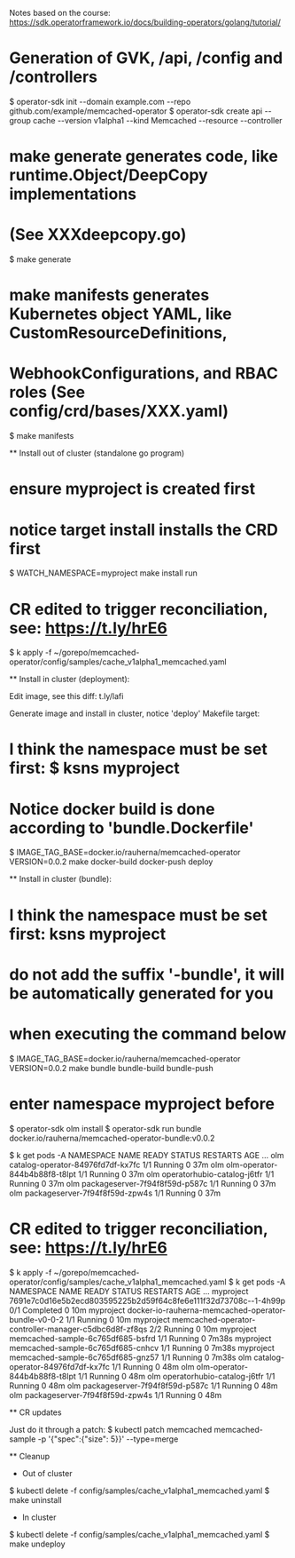 Notes based on the course: https://sdk.operatorframework.io/docs/building-operators/golang/tutorial/

# Generation of GVK, /api, /config and /controllers
$ operator-sdk init --domain example.com --repo github.com/example/memcached-operator
$ operator-sdk create api --group cache --version v1alpha1 --kind Memcached --resource --controller

# make generate generates code, like runtime.Object/DeepCopy implementations 
# (See XXXdeepcopy.go)
$ make generate

# make manifests generates Kubernetes object YAML, like CustomResourceDefinitions,
# WebhookConfigurations, and RBAC roles (See config/crd/bases/XXX.yaml)
$ make manifests

** Install out of cluster (standalone go program)

# ensure myproject is created first
# notice target install installs the CRD first
$ WATCH_NAMESPACE=myproject make install run
# CR edited to trigger reconciliation, see: https://t.ly/hrE6
$ k apply -f ~/gorepo/memcached-operator/config/samples/cache_v1alpha1_memcached.yaml

** Install in cluster (deployment):

Edit image, see this diff: t.ly/lafi

Generate image and install in cluster, notice 'deploy' Makefile target:

# I think the namespace must be set first: $ ksns myproject
# Notice docker build is done according to 'bundle.Dockerfile'
$ IMAGE_TAG_BASE=docker.io/rauherna/memcached-operator VERSION=0.0.2 make docker-build docker-push deploy

** Install in cluster (bundle):

# I think the namespace must be set first: ksns myproject
# do not add the suffix '-bundle', it will be automatically generated for you
# when executing the command below
$ IMAGE_TAG_BASE=docker.io/rauherna/memcached-operator VERSION=0.0.2 make bundle bundle-build bundle-push
# enter namespace myproject before
$ operator-sdk olm install
$ operator-sdk run bundle docker.io/rauherna/memcached-operator-bundle:v0.0.2

$ k get pods -A
NAMESPACE     NAME                                READY   STATUS    RESTARTS        AGE
...
olm           catalog-operator-84976fd7df-kx7fc   1/1     Running   0               37m
olm           olm-operator-844b4b88f8-t8lpt       1/1     Running   0               37m
olm           operatorhubio-catalog-j6tfr         1/1     Running   0               37m
olm           packageserver-7f94f8f59d-p587c      1/1     Running   0               37m
olm           packageserver-7f94f8f59d-zpw4s      1/1     Running   0               37m

# CR edited to trigger reconciliation, see: https://t.ly/hrE6
$ k apply -f ~/gorepo/memcached-operator/config/samples/cache_v1alpha1_memcached.yaml
$ k get pods -A
NAMESPACE     NAME                                                              READY   STATUS      RESTARTS        AGE
...
myproject     7691e7c0d16e5b2ecd803595225b2d59f64c8fe6e111f32d73708c--1-4h99p   0/1     Completed   0               10m
myproject     docker-io-rauherna-memcached-operator-bundle-v0-0-2               1/1     Running     0               10m
myproject     memcached-operator-controller-manager-c5dbc6d8f-zf8qs             2/2     Running     0               10m
myproject     memcached-sample-6c765df685-bsfrd                                 1/1     Running     0               7m38s
myproject     memcached-sample-6c765df685-cnhcv                                 1/1     Running     0               7m38s
myproject     memcached-sample-6c765df685-gnz57                                 1/1     Running     0               7m38s
olm           catalog-operator-84976fd7df-kx7fc                                 1/1     Running     0               48m
olm           olm-operator-844b4b88f8-t8lpt                                     1/1     Running     0               48m
olm           operatorhubio-catalog-j6tfr                                       1/1     Running     0               48m
olm           packageserver-7f94f8f59d-p587c                                    1/1     Running     0               48m
olm           packageserver-7f94f8f59d-zpw4s                                    1/1     Running     0               48m

** CR updates

Just do it through a patch:
$ kubectl patch memcached memcached-sample -p '{"spec":{"size": 5}}' --type=merge

** Cleanup

* Out of cluster

$ kubectl delete -f config/samples/cache_v1alpha1_memcached.yaml
$ make uninstall

* In cluster

$ kubectl delete -f config/samples/cache_v1alpha1_memcached.yaml
$ make undeploy
